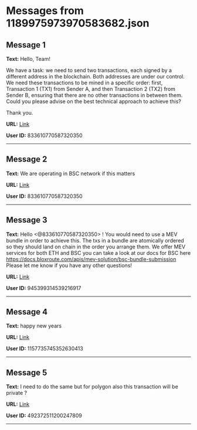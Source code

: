 # Messages from 1189975973970583682.json

## Message 1

**Text:** Hello, Team!

We have a task: we need to send two transactions, each signed by a different address in the blockchain. Both addresses are under our control. We need these transactions to be mined in a specific order: first, Transaction 1 (TX1) from Sender A, and then Transaction 2 (TX2) from Sender B, ensuring that there are no other transactions in between them. Could you please advise on the best technical approach to achieve this?

Thank you.

**URL:** [Link](https://discord.com/channels/638409433860407300/638409433860407302/1189975973970583682)

**User ID:** 833610770587320350

---

## Message 2

**Text:** We are operating in BSC network if this matters

**URL:** [Link](https://discord.com/channels/638409433860407300/638409433860407302/1189976080887582842)

**User ID:** 833610770587320350

---

## Message 3

**Text:** Hello <@833610770587320350> ! You would need to use a MEV bundle in order to achieve this. The txs in a bundle are atomically ordered so they should land on chain in the order you arrange them. We offer MEV services for both ETH and BSC you can take a look at our docs for BSC here https://docs.bloxroute.com/apis/mev-solution/bsc-bundle-submission
Please let me know if you have any other questions!

**URL:** [Link](https://discord.com/channels/638409433860407300/638409433860407302/1189977336943214692)

**User ID:** 945399314539216917

---

## Message 4

**Text:** happy new years

**URL:** [Link](https://discord.com/channels/638409433860407300/638409433860407302/1191115695191248916)

**User ID:** 1157735745352630413

---

## Message 5

**Text:** I need to do the same but for polygon also this transaction will be private ?

**URL:** [Link](https://discord.com/channels/638409433860407300/638409433860407302/1191421967530741790)

**User ID:** 492372511200247809

---

